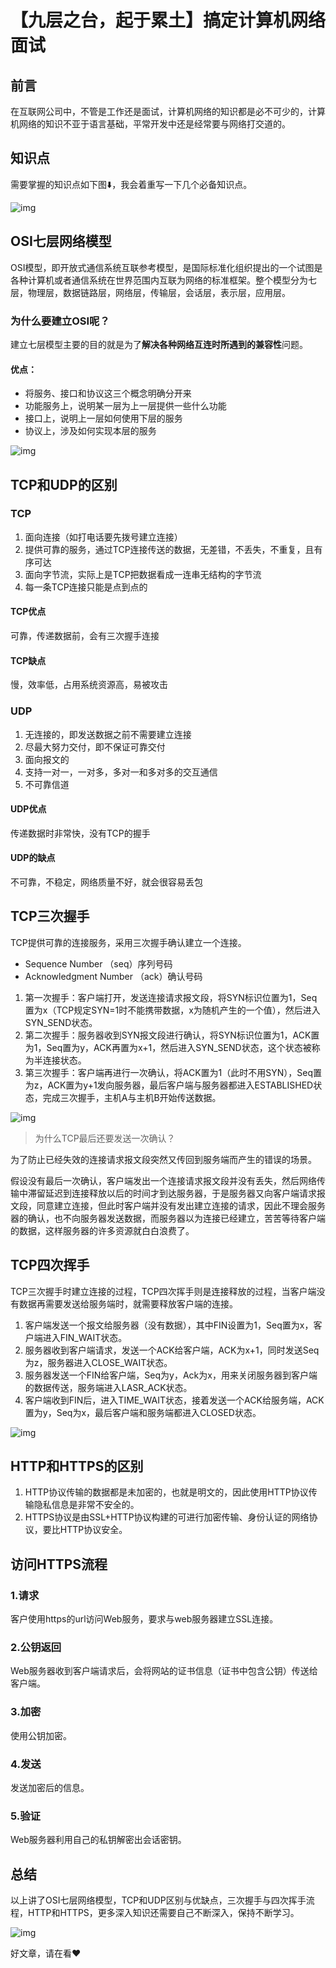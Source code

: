 # 【九层之台，起于累土】搞定计算机网络面试

## 前言

在互联网公司中，不管是工作还是面试，计算机网络的知识都是必不可少的，计算机网络的知识不亚于语言基础，平常开发中还是经常要与网络打交道的。

## 知识点

需要掌握的知识点如下图⬇️，我会着重写一下几个必备知识点。

![img](img/47模型/1.png)

## OSI七层网络模型 

OSI模型，即开放式通信系统互联参考模型，是国际标准化组织提出的一个试图是各种计算机或者通信系统在世界范围内互联为网络的标准框架。整个模型分为七层，物理层，数据链路层，网络层，传输层，会话层，表示层，应用层。

### 为什么要建立OSI呢？

建立七层模型主要的目的就是为了**解决各种网络互连时所遇到的兼容性**问题。

#### 优点：

- 将服务、接口和协议这三个概念明确分开来
- 功能服务上，说明某一层为上一层提供一些什么功能
- 接口上，说明上一层如何使用下层的服务
- 协议上，涉及如何实现本层的服务

![img](img/47模型/2.png)

## TCP和UDP的区别

### TCP

1. 面向连接（如打电话要先拨号建立连接）
2. 提供可靠的服务，通过TCP连接传送的数据，无差错，不丢失，不重复，且有序可达
3. 面向字节流，实际上是TCP把数据看成一连串无结构的字节流
4. 每一条TCP连接只能是点到点的

#### TCP优点

可靠，传递数据前，会有三次握手连接

#### TCP缺点

慢，效率低，占用系统资源高，易被攻击

### UDP

1. 无连接的，即发送数据之前不需要建立连接
2. 尽最大努力交付，即不保证可靠交付
3. 面向报文的
4. 支持一对一，一对多，多对一和多对多的交互通信
5. 不可靠信道

#### UDP优点

传递数据时非常快，没有TCP的握手

#### UDP的缺点

不可靠，不稳定，网络质量不好，就会很容易丢包

## TCP三次握手

TCP提供可靠的连接服务，采用三次握手确认建立一个连接。

- Sequence Number （seq）序列号码
- Acknowledgment Number （ack）确认号码

1. 第一次握手：客户端打开，发送连接请求报文段，将SYN标识位置为1，Seq置为x（TCP规定SYN=1时不能携带数据，x为随机产生的一个值），然后进入SYN_SEND状态。
2. 第二次握手：服务器收到SYN报文段进行确认，将SYN标识位置为1，ACK置为1，Seq置为y，ACK再置为x+1，然后进入SYN_SEND状态，这个状态被称为半连接状态。
3. 第三次握手：客户端再进行一次确认，将ACK置为1（此时不用SYN），Seq置为z，ACK置为y+1发向服务器，最后客户端与服务器都进入ESTABLISHED状态，完成三次握手，主机A与主机B开始传送数据。

![img](img/47模型/3.png)

> 为什么TCP最后还要发送一次确认？

为了防止已经失效的连接请求报文段突然又传回到服务端而产生的错误的场景。

假设没有最后一次确认，客户端发出一个连接请求报文段并没有丢失，然后网络传输中滞留延迟到连接释放以后的时间才到达服务器，于是服务器又向客户端请求报文段，同意建立连接，但此时客户端并没有发出建立连接的请求，因此不理会服务器的确认，也不向服务器发送数据，而服务器以为连接已经建立，苦苦等待客户端的数据，这样服务器的许多资源就白白浪费了。

## TCP四次挥手

TCP三次握手时建立连接的过程，TCP四次挥手则是连接释放的过程，当客户端没有数据再需要发送给服务端时，就需要释放客户端的连接。

1. 客户端发送一个报文给服务器（没有数据），其中FIN设置为1，Seq置为x，客户端进入FIN_WAIT状态。
2. 服务器收到客户端请求，发送一个ACK给客户端，ACK为x+1，同时发送Seq为z，服务器进入CLOSE_WAIT状态。
3. 服务器发送一个FIN给客户端，Seq为y，Ack为x，用来关闭服务器到客户端的数据传送，服务端进入LASR_ACK状态。
4. 客户端收到FIN后，进入TIME_WAIT状态，接着发送一个ACK给服务端，ACK置为y，Seq为x，最后客户端和服务端都进入CLOSED状态。

![img](img/47模型/4.png)

## HTTP和HTTPS的区别

1. HTTP协议传输的数据都是未加密的，也就是明文的，因此使用HTTP协议传输隐私信息是非常不安全的。
2. HTTPS协议是由SSL+HTTP协议构建的可进行加密传输、身份认证的网络协议，要比HTTP协议安全。

## 访问HTTPS流程

### 1.请求

客户使用https的url访问Web服务，要求与web服务器建立SSL连接。

### 2.公钥返回

Web服务器收到客户端请求后，会将网站的证书信息（证书中包含公钥）传送给客户端。

### 3.加密

使用公钥加密。

### 4.发送

发送加密后的信息。

### 5.验证

Web服务器利用自己的私钥解密出会话密钥。

## 总结

以上讲了OSI七层网络模型，TCP和UDP区别与优缺点，三次握手与四次挥手流程，HTTP和HTTPS，更多深入知识还需要自己不断深入，保持不断学习。





![img](img/47模型/5.png)



好文章，请在看❤️